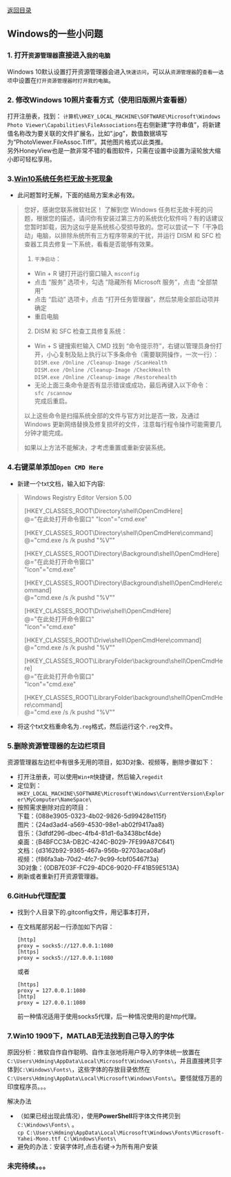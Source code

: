[返回目录](../../catalogue.md)
## Windows的一些小问题
### 1. 打开`资源管理器`直接进入`我的电脑`
Windows 10默认设置打开资源管理器会进入`快速访问`，可以从`资源管理器`的`查看`—`选项`中设置在`打开资源管理器时打开我的电脑`。


### 2. 修改Windows 10照片查看方式（使用旧版照片查看器）
打开注册表，找到：
`计算机\HKEY_LOCAL_MACHINE\SOFTWARE\Microsoft\Windows Photo Viewer\Capabilities\FileAssociations`在右侧新建“字符串值”，将新建值名称改为要关联的文件扩展名，比如“.jpg”，数值数据填写为“PhotoViewer.FileAssoc.Tiff”。其他图片格式以此类推。  
另外HoneyView也是一款非常不错的看图软件，只需在设置中设置为滚轮放大缩小即可轻松享用。  


### 3.[Win10系统任务栏无故卡死现象](https://answers.microsoft.com/zh-hans/windows/forum/all/win10%E7%B3%BB%E7%BB%9F%E4%BB%BB%E5%8A%A1%E6%A0%8F/38a3b5a0-4b78-4bae-9e71-04ae80685442)  
+ 此问题暂时无解，下面的结局方案未必有效。  
>您好，感谢您联系微软社区！
>了解到您 Windows 任务栏无故卡死的问题，根据您的描述，请问你有安装过第三方的系统优化软件吗？有的话建议您暂时卸载，因为这似乎是系统核心受损导致的。您可以尝试一下「干净启动」电脑，以排除糸统所有三方程序带来的干扰，并运行 DISM 和 SFC 检查器工具去修复一下系统，看看是否能够有效果。  
>
>1. `干净启动`：
>+ Win + R 键打开运行窗口输入 `msconfig`
>+ 点击 “服务” 选项卡，勾选 ”隐藏所有 Microsoft 服务”，点击 “全部禁用”
>+ 点击 “启动” 选项卡，点击 ”打开任务管理器”，然后禁用全部启动项并确定
>+ 重启电脑  
>
>2. DISM 和 SFC 检查工具修复系统：
>+ Win + S 键搜索栏输入 CMD 找到 “命令提示符”，右键以管理员身份打开，小心复制及贴上执行以下多条命令（需要联网操作，一次一行）：  
>`DISM.exe /Online /Cleanup-Image /ScanHealth`  
>`DISM.exe /Online /Cleanup-Image /CheckHealth`  
>`DISM.exe /Online /Cleanup-image /Restorehealth`  
>+ 无论上面三条命令是否有显示错误或成功，最后再键入以下命令：  
>`sfc /scannow`  
>完成后重启。
>
>以上这些命令是扫描系统全部的文件与官方对比是否一致，及通过 Windows 更新网络替换及修复损坏的文件，注意每行程令操作可能需要几分钟才能完成。  
>
>如果以上方法不能解决，才考虑重置或重新安装系统。


### 4.右键菜单添加`Open CMD Here`
+ 新建一个txt文档，输入如下内容:  
>Windows Registry Editor Version 5.00
>
>[HKEY_CLASSES_ROOT\Directory\shell\OpenCmdHere]  
>@="在此处打开命令窗口"
>"Icon"="cmd.exe"
>
>[HKEY_CLASSES_ROOT\Directory\shell\OpenCmdHere\command]  
>@="cmd.exe /s /k pushd "%V""  
>
>[HKEY_CLASSES_ROOT\Directory\Background\shell\OpenCmdHere]  
>@="在此处打开命令窗口"  
>"Icon"="cmd.exe"  
>
>[HKEY_CLASSES_ROOT\Directory\Background\shell\OpenCmdHere\command]  
>@="cmd.exe /s /k pushd \"%V\""  
>
>[HKEY_CLASSES_ROOT\Drive\shell\OpenCmdHere]  
>@="在此处打开命令窗口"  
>"Icon"="cmd.exe"  
>
>[HKEY_CLASSES_ROOT\Drive\shell\OpenCmdHere\command]  
>@="cmd.exe /s /k pushd \"%V\""  
>
>[HKEY_CLASSES_ROOT\LibraryFolder\background\shell\OpenCmdHere]  
>@="在此处打开命令窗口"  
>"Icon"="cmd.exe"  
>
>[HKEY_CLASSES_ROOT\LibraryFolder\background\shell\OpenCmdHere\command]  
>@="cmd.exe /s /k pushd \"%V\""
+ 将这个txt文档重命名为`.reg`格式，然后运行这个`.reg`文件。


### 5.删除资源管理器的左边栏项目
资源管理器左边栏中有很多无用的项目，如3D对象、视频等，删除步骤如下：  
+ 打开注册表，可以使用`Win+R`快捷键，然后输入`regedit`  
+ 定位到：`HKEY_LOCAL_MACHINE\SOFTWARE\Microsoft\Windows\CurrentVersion\Explorer\MyComputer\NameSpace\` 
+ 按照需求删除对应的项目：  
下载：{088e3905-0323-4b02-9826-5d99428e115f}  
图片：{24ad3ad4-a569-4530-98e1-ab02f9417aa8}  
音乐：{3dfdf296-dbec-4fb4-81d1-6a3438bcf4de}  
桌面：{B4BFCC3A-DB2C-424C-B029-7FE99A87C641}  
文档：{d3162b92-9365-467a-956b-92703aca08af}  
视频：{f86fa3ab-70d2-4fc7-9c99-fcbf05467f3a}  
3D对象：{0DB7E03F-FC29-4DC6-9020-FF41B59E513A}  
+ 刷新或者重新打开资源管理器。  


### 6.GitHub代理配置
+ 找到个人目录下的.gitconfig文件，用记事本打开，
+ 在文档尾部另起一行添加如下内容：
  ```
  [http]  
  proxy = socks5://127.0.0.1:1080   
  [https]  
  proxy = socks5://127.0.0.1:1080  
  ```
  
  或者      
  ```
  [https]  
  proxy = 127.0.0.1:1080
  [http]
  proxy = 127.0.0.1:1080
  ```
  前一种情况适用于使用socks5代理，后一种情况使用的是http代理。

  
### 7.Win10 1909下，MATLAB无法找到自己导入的字体
原因分析：微软自作自作聪明、自作主张地将用户导入的字体统一放置在`C:\Users\Hdming\AppData\Local\Microsoft\Windows\Fonts\`，并且直接拷贝字体到`C:\Windows\Fonts\`，这些字体的存放目录依然在`C:\Users\Hdming\AppData\Local\Microsoft\Windows\Fonts\`。要怪就怪万恶的印度程序员。。。  

解决办法
+ （如果已经出现此情况），使用**PowerShell**将字体文件拷贝到`C:\Windows\Fonts\` 。  
`cp C:\Users\Hdming\AppData\Local\Microsoft\Windows\Fonts\Microsoft-Yahei-Mono.ttf C:\Windows\Fonts\`
+ 避免的办法：安装字体时,点击右键->为所有用户安装

### 未完待续。。。 
